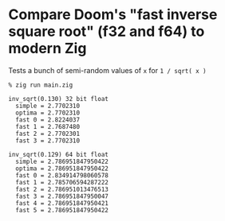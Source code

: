 # Compare Doom's "fast inverse square root" (f32 and f64) to modern Zig

Tests a bunch of semi-random values of `x` for `1 / sqrt( x )`

`% zig run main.zig`

```
inv_sqrt(0.130) 32 bit float
  simple = 2.7702310
  optima = 2.7702310
  fast 0 = 2.8224037
  fast 1 = 2.7687480
  fast 2 = 2.7702301
  fast 3 = 2.7702310

inv_sqrt(0.129) 64 bit float
  simple = 2.786951847950422
  optima = 2.786951847950422
  fast 0 = 2.834914798060578
  fast 1 = 2.785706594287222
  fast 2 = 2.786951013476513
  fast 3 = 2.786951847950047
  fast 4 = 2.786951847950421
  fast 5 = 2.786951847950422
```
